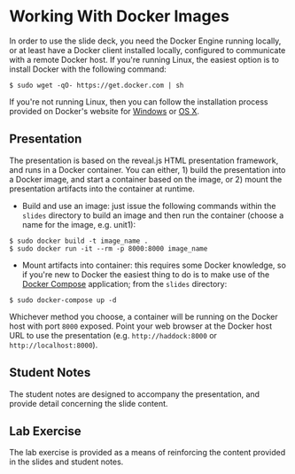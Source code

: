 # Working With Docker Images
In order to use the slide deck, you need the Docker Engine running locally, or at least have a Docker client installed locally, configured to communicate with a remote Docker host. If you're running Linux, the easiest option is to install Docker with the following command:

```
$ sudo wget -qO- https://get.docker.com | sh
```

If you're not running Linux, then you can follow the installation process provided on Docker's website for [Windows](https://docs.docker.com/engine/installation/windows) or [OS X](https://docs.docker.com/engine/installation/mac).
## Presentation
The presentation is based on the reveal.js HTML presentation framework, and runs in a Docker container. You can either, 1) build the presentation into a Docker image, and start a container based on the image, or 2) mount the presentation artifacts into the container at runtime.

- Build and use an image: just issue the following commands within the `slides` directory to build an image and then run the container (choose a name for the image, e.g. unit1):
```
$ sudo docker build -t image_name .
$ sudo docker run -it --rm -p 8000:8000 image_name
```
- Mount artifacts into container: this requires some Docker knowledge, so if you're new to Docker the easiest thing to do is to make use of the [Docker Compose](https://docs.docker.com/compose/install) application; from the `slides` directory:
```
$ sudo docker-compose up -d
```
Whichever method you choose, a container will be running on the Docker host with port `8000` exposed. Point your web browser at the Docker host URL to use the presentation (e.g. `http://haddock:8000` or `http://localhost:8000`).
## Student Notes
The student notes are designed to accompany the presentation, and provide detail concerning the slide content.
## Lab Exercise
The lab exercise is provided as a means of reinforcing the content provided in the slides and student notes.